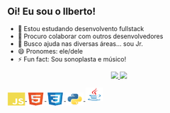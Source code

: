 ## Oi! Eu sou o Ilberto!


- 🌱 Estou estudando desenvolvento fullstack
- 👯 Procuro colaborar com outros desenvolvedores 
- 🤔 Busco ajuda nas diversas áreas... sou Jr.
- 😄 Pronomes: ele/dele
- ⚡ Fun fact: Sou sonoplasta e músico!

<div align="center">
  <a href="https://github.com/canutoilberto">
  <img height="180em" src="https://github-readme-stats.vercel.app/api?username=canutoilberto&show_icons=true&theme=dracula&include_all_commits=true&count_private=true"/>
  <img height="180em" src="https://github-readme-stats.vercel.app/api/top-langs/?username=canutoilberto&layout=compact&langs_count=7&theme=dracula"/>
</div>
  
<div style="display: inline_block"><br>
  <img align="center" alt="canuto-Js" height="30" width="40" src="https://raw.githubusercontent.com/devicons/devicon/master/icons/javascript/javascript-plain.svg">
  <img align="center" alt="canuto-HTML" height="30" width="40" src="https://raw.githubusercontent.com/devicons/devicon/master/icons/html5/html5-original.svg">
  <img align="center" alt="canuto-CSS" height="30" width="40" src="https://raw.githubusercontent.com/devicons/devicon/master/icons/css3/css3-original.svg">
  <img align="center" alt="canuto-Python" height="30" width="40" src="https://raw.githubusercontent.com/devicons/devicon/master/icons/python/python-original.svg">
  <img alingn="center" alt="canuto-JAVA" height="30" width="40" src="https://raw.githubusercontent.com/devicons/devicon/master/icons/java/java-original.svg">
</div>
  
